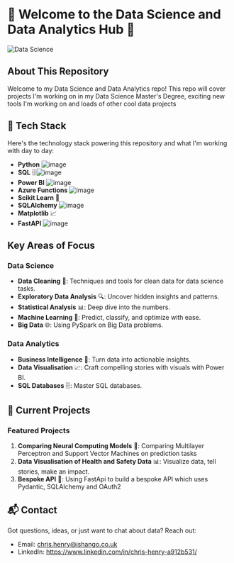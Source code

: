 # 🎉 Welcome to the Data Science and Data Analytics Hub 🎉

![Data Science](https://via.placeholder.com/1200x400.png?text=Data+Science+and+Analytics)

## About This Repository

Welcome to my Data Science and Data Analytics repo! This repo will cover projects I'm working on in my Data Science Master's Degree, exciting new tools I'm working on and loads of other cool data projects

## 🚀 Tech Stack

Here's the technology stack powering this repository and what I'm working with day to day:

- **Python** ![image](https://github.com/owdtelly/owdtelly/assets/15112834/c9647bed-10cb-4305-b770-9c2a785a6d2f)
- **SQL** 🗄![image](https://github.com/owdtelly/owdtelly/assets/15112834/ee04c4ca-ae42-49f7-8434-273575d472b3)
- **Power BI** ![image](https://github.com/owdtelly/owdtelly/assets/15112834/cb057d38-d50f-4beb-8fbc-3b12da403f03)
- **Azure Functions** ![image](https://github.com/owdtelly/owdtelly/assets/15112834/7690c3e6-e55d-479b-84d7-9ecf72db4501)
- **Scikit Learn** 🤖
- **SQLAlchemy** ![image](https://github.com/owdtelly/owdtelly/assets/15112834/7c2dd00c-f1d1-4385-8bac-a74e5576a709)
- **Matplotlib** 📈
- **FastAPI** ![image](https://github.com/owdtelly/owdtelly/assets/15112834/1642291d-a5da-4843-9f11-ce698af7f914)


## Key Areas of Focus

### Data Science
- **Data Cleaning** 🧼: Techniques and tools for clean data for data science tasks.
- **Exploratory Data Analysis** 🔍: Uncover hidden insights and patterns.
- **Statistical Analysis** 📊: Deep dive into the numbers.
- **Machine Learning** 🤖: Predict, classify, and optimize with ease.
- **Big Data** 🌐: Using PySpark on Big Data problems.

### Data Analytics
- **Business Intelligence** 💼: Turn data into actionable insights.
- **Data Visualisation** 📈: Craft compelling stories with visuals with Power BI.
- **SQL Databases** 🗄️: Master SQL databases.

## 🌟 Current Projects

### Featured Projects
1. **Comparing Neural Computing Models** 🤖: Comparing Multilayer Perceptron and Support Vector Machines on prediction tasks
2. **Data Visualisation of Health and Safety Data** 📊: Visualize data, tell stories, make an impact.
3. **Bespoke API** 💬: Using FastApi to build a bespoke API which uses Pydantic, SQLAlchemy and OAuth2

## 📬 Contact
Got questions, ideas, or just want to chat about data? Reach out:

- Email: chris.henry@ishango.co.uk
- LinkedIn: https://www.linkedin.com/in/chris-henry-a912b531/
